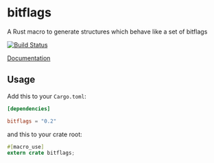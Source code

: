 bitflags
========

A Rust macro to generate structures which behave like a set of bitflags

[![Build Status](https://travis-ci.org/rust-lang/bitflags.svg?branch=master)](https://travis-ci.org/rust-lang/bitflags)

[Documentation](http://doc.rust-lang.org/bitflags)

## Usage

Add this to your `Cargo.toml`:

```toml
[dependencies]

bitflags = "0.2"
```

and this to your crate root:

```rust
#[macro_use]
extern crate bitflags;
```
